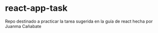 # react-app-task
Repo destinado a practicar la tarea sugerida en la guía de react hecha por Juanma Cañabate
